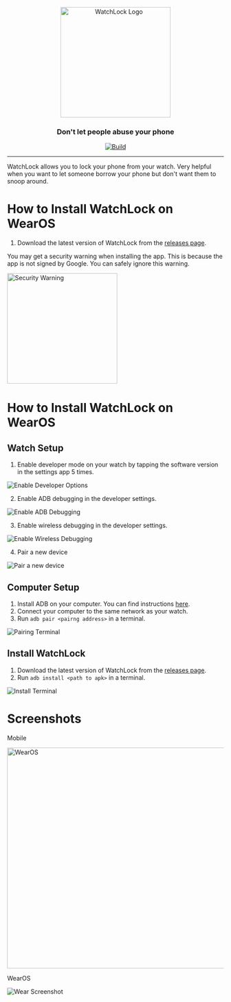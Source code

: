 <div id="logo" align="center">
  <a href="https://github.com/emilkrebs/WatchLock" target="_blank" rel="noopener noreferrer">
   <img width="256" alt="WatchLock Logo" src="./images/WatchLock.png">
 </a>
  <h3>
    Don't let people abuse your phone
  </h3>
</div>

<div id="badges" align="center">

[![Build](https://github.com/emilkrebs/WatchLock/actions/workflows/android.yml/badge.svg)](https://github.com/emilkrebs/WatchLock/actions/workflows/android.yml)

</div>

<hr>

WatchLock allows you to lock your phone from your watch. Very helpful when you want to let someone borrow your phone but don't want them to snoop around.

# How to Install WatchLock on WearOS
1. Download the latest version of WatchLock from the [releases page](https://github.com/emilkrebs/WatchLock/releases).

You may get a security warning when installing the app. This is because the app is not signed by Google. You can safely ignore this warning.

 <img width="256" alt="Security Warning" src="./images/security_warning.jpg">

# How to Install WatchLock on WearOS

## Watch Setup
1. Enable developer mode on your watch by tapping the software version in the settings app 5 times.

![Enable Developer Options](./images/enable_developer_options.png)

2. Enable ADB debugging in the developer settings.

![Enable ADB Debugging](./images/enable_adb_debugging.png)

3. Enable wireless debugging in the developer settings.

![Enable Wireless Debugging](./images/enable_wireless_debugging.png)

4. Pair a new device

![Pair a new device](./images/pair_new_device.png)


## Computer Setup

1. Install ADB on your computer. You can find instructions [here](https://developer.android.com/tools/adb).
2. Connect your computer to the same network as your watch.
3. Run `adb pair <pairng address>` in a terminal.

![Pairing Terminal](./images/pairing_terminal.png)

## Install WatchLock 

1. Download the latest version of WatchLock from the [releases page](https://github.com/emilkrebs/WatchLock/releases).
2. Run `adb install <path to apk>` in a terminal.

![Install Terminal](./images/installing_terminal.png)

# Screenshots

Mobile

<img width="512" alt="WearOS" src="./images/watchlock_mobile.jpg">

WearOS

![Wear Screenshot](./images/watchlock_wear.png)


